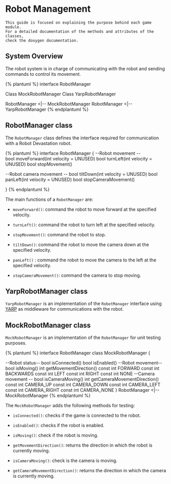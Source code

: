 # Robot Management

```
This guide is focused on explaining the purpose behind each game module. 
For a detailed documentation of the methods and attributes of the classes, 
check the doxygen documentation.  
```

## System Overview

The robot system is in charge of communicating with the robot and sending commands to control its movement.

{% plantuml %}
interface RobotManager

Class MockRobotManager
Class YarpRobotManager

RobotManager <|-- MockRobotManager
RobotManager <|-- YarpRobotManager
{% endplantuml %}

## RobotManager class

The `RobotManager` class defines the interface required for communication with a Robot Devastation robot.

{% plantuml %}
interface RobotManager {
--Robot movement --    
bool moveForward(int velocity = UNUSED)
bool turnLeft(int velocity = UNUSED)
bool stopMovement()

--Robot camera movement --
bool tiltDown(int velocity = UNUSED)
bool panLeft(int velocity = UNUSED)
bool stopCameraMovement()

}
{% endplantuml %}

The main functions of a `RobotManager` are:
* `moveForward()`: command the robot to move forward at the specified velocity.
* `turnLeft()`: command the robot to turn left at the specified velocity.
* `stopMovement()`: command the robot to stop.


* `tiltDown()`: command the robot to move the camera down at the specified velocity.
* `panLeft()` : command the robot to move the camera to the left at the specified velocity.
* `stopCameraMovement()`: command the camera to stop moving.

## YarpRobotManager class

`YarpRobotManager` is an implementation of the `RobotManager` interface using [YARP](http://www.yarp.it/)  as middleware for communications with the robot.

## MockRobotManager class

`MockRobotManager` is an implementation of the `RobotManager` for unit testing purposes.

{% plantuml %}
interface RobotManager
class MockRobotManager {

--Robot status--
bool isConnected()
bool isEnabled()
--Robot movement--
bool isMoving()
int getMovementDirection()
const int FORWARD
const int BACKWARDS
const int LEFT
const int RIGHT
const int NONE
--Camera movement --
bool isCameraMoving()
int getCameraMovementDirection()
const int CAMERA_UP
const int CAMERA_DOWN
const int CAMERA_LEFT
const int CAMERA_RIGHT
const int CAMERA_NONE
}
RobotManager <|-- MockRobotManager
{% endplantuml %}


The `MockRobotManager` adds the following methods for testing:
* `isConnected()`: checks if the game is connected to the robot.
* `isEnabled()`: checks if the robot is enabled.


* `isMoving()`: check if the robot is moving.
* `getMovementDirection()`: returns the direction in which the robot is currently moving.


* `isCameraMoving()`: check is the camera is moving.
* `getCameraMovementDirection()`: returns the direction in which the camera is currently moving.
